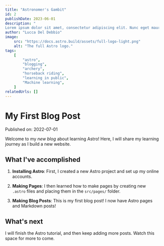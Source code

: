 ```yaml
---
title: "Astronomer's Gambit"
id: 2
publishDate: 2023-06-01
description: "
Lorem ipsum dolor sit amet, consectetur adipiscing elit. Nunc eget mauris imperdiet, auctor dolor eu, rutrum lorem. Ut nibh sapien, efficitur vel fringilla et, sodales imperdiet enim. Suspendisse accumsan, lorem ut imperdiet ornare, dui ex tincidunt lorem, ut vehicula quam magna vitae lectus. Nam rhoncus viverra massa, sit amet scelerisque nulla pulvinar sit amet. Phasellus convallis, massa id semper molestie, odio sem venenatis nisl, in pretium tortor ligula at velit. Praesent efficitur velit vel nunc tincidunt, in congue ex porttitor. Donec enim nisi, congue pretium efficitur id, commodo ac enim."
author: "Lucca Del Debbio"
image:
    src: "https://docs.astro.build/assets/full-logo-light.png"
    alt: "The full Astro logo."
tags:
    [
        "astro",
        "blogging",
        "archery",
        "horseback riding",
        "learning in public",
        "Machine learning",
    ]
relatedUrls: []
---
```


# My First Blog Post

Published on: 2022-07-01

Welcome to my _new blog_ about learning Astro! Here, I will share my learning journey as I build a new website.

## What I've accomplished

1. **Installing Astro**: First, I created a new Astro project and set up my online accounts.

2. **Making Pages**: I then learned how to make pages by creating new `.astro` files and placing them in the `src/pages/` folder.

3. **Making Blog Posts**: This is my first blog post! I now have Astro pages and Markdown posts!

## What's next

I will finish the Astro tutorial, and then keep adding more posts. Watch this space for more to come.
